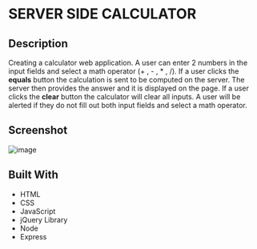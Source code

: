 # SERVER SIDE CALCULATOR

## Description

<!-- Your project description goes here. What problem did you solve? How did you solve it? -->

Creating a calculator web application. A user can enter 2 numbers in the input fields and select a math operator (+ , - , \* , /). If a user clicks the **equals** button the calculation is sent to be computed on the server. The server then provides the answer and it is displayed on the page. If a user clicks the **clear** button the calculator will clear all inputs. A user will be alerted if they do not fill out both input fields and select a math operator.

## Screenshot

![image](https://user-images.githubusercontent.com/69406122/96387814-7dd13400-116a-11eb-891d-1bbbc1f66e71.png)

## Built With

- HTML
- CSS
- JavaScript
- jQuery Library
- Node
- Express

<!-- Additional README details can be found [here](https://github.com/PrimeAcademy/readme-template/blob/master/README.md). -->
